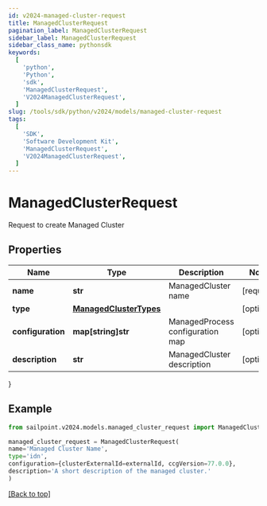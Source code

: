 ```yaml
---
id: v2024-managed-cluster-request
title: ManagedClusterRequest
pagination_label: ManagedClusterRequest
sidebar_label: ManagedClusterRequest
sidebar_class_name: pythonsdk
keywords:
  [
    'python',
    'Python',
    'sdk',
    'ManagedClusterRequest',
    'V2024ManagedClusterRequest',
  ]
slug: /tools/sdk/python/v2024/models/managed-cluster-request
tags:
  [
    'SDK',
    'Software Development Kit',
    'ManagedClusterRequest',
    'V2024ManagedClusterRequest',
  ]
---
```


# ManagedClusterRequest

Request to create Managed Cluster

## Properties

| Name | Type | Description | Notes |
| --- | --- | --- | --- |
| **name** | **str** | ManagedCluster name | [required] |
| **type** | [**ManagedClusterTypes**](managed-cluster-types) |  | [optional] |
| **configuration** | **map[string]str** | ManagedProcess configuration map | [optional] |
| **description** | **str** | ManagedCluster description | [optional] |

}

## Example

```python
from sailpoint.v2024.models.managed_cluster_request import ManagedClusterRequest

managed_cluster_request = ManagedClusterRequest(
name='Managed Cluster Name',
type='idn',
configuration={clusterExternalId=externalId, ccgVersion=77.0.0},
description='A short description of the managed cluster.'
)

```

[[Back to top]](#)

